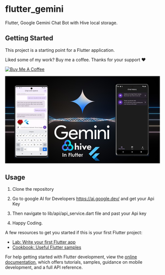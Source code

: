 # flutter_gemini

Flutter, Google Gemini Chat Bot with Hive local storage.

## Getting Started

This project is a starting point for a Flutter application.

Liked some of my work? Buy me a coffee. Thanks for your support :heart:

<a href="https://www.buymeacoffee.com/raphaelsqu7" target="_blank"><img src="https://cdn.buymeacoffee.com/buttons/v2/default-blue.png" alt="Buy Me A Coffee" height=64></a>


<div align="center">
  <img src="assets/images/flutter_gemini_course_image.jpg">
</div>


## Usage

1. Clone the repository

2. Go to google AI for Developers https://ai.google.dev/ and get your Api Key

3. Then navigate to lib/api/api_service.dart file and past your Api key

4. Happy Coding.

A few resources to get you started if this is your first Flutter project:

- [Lab: Write your first Flutter app](https://docs.flutter.dev/get-started/codelab)
- [Cookbook: Useful Flutter samples](https://docs.flutter.dev/cookbook)

For help getting started with Flutter development, view the
[online documentation](https://docs.flutter.dev/), which offers tutorials,
samples, guidance on mobile development, and a full API reference.
